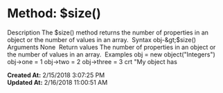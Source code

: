 # Method: $size()

Description The $size() method returns the number of properties in an object or the number of values in an array.  Syntax obj-&gt;$size()  Arguments None  Return values The number of properties in an object or the number of values in an array.  Examples obj = new object("Integers") obj-&gt;one = 1 obj-&gt;two = 2 obj-&gt;three = 3 crt "My object has  

**Created At:** 2/15/2018 3:07:25 PM  
**Updated At:** 2/16/2018 11:00:51 AM  

